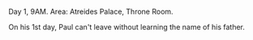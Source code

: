 Day 1, 9AM.
Area: Atreides Palace, Throne Room.

On his 1st day, Paul can't leave without learning the name of his father.